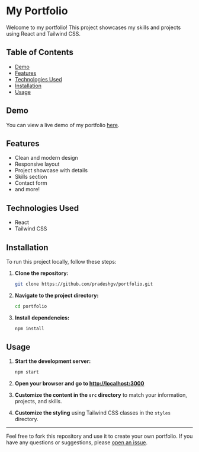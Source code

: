 # My Portfolio

Welcome to my portfolio! This project showcases my skills and projects using React and Tailwind CSS.

## Table of Contents

-   [Demo](#demo)
-   [Features](#features)
-   [Technologies Used](#technologies-used)
-   [Installation](#installation)
-   [Usage](#usage)

## Demo

You can view a live demo of my portfolio [here](https://pradeshgv.netlify.app/).

## Features

-   Clean and modern design
-   Responsive layout
-   Project showcase with details
-   Skills section
-   Contact form
-   and more!

## Technologies Used

-   React
-   Tailwind CSS

## Installation

To run this project locally, follow these steps:

1. **Clone the repository:**

    ```bash
    git clone https://github.com/pradeshgv/portfolio.git
    ```

2. **Navigate to the project directory:**

    ```bash
    cd portfolio
    ```

3. **Install dependencies:**

    ```bash
    npm install
    ```

## Usage

1. **Start the development server:**

    ```bash
    npm start
    ```

2. **Open your browser and go to [http://localhost:3000](http://localhost:3000)**

3. **Customize the content in the `src` directory** to match your information, projects, and skills.

4. **Customize the styling** using Tailwind CSS classes in the `styles` directory.

---

Feel free to fork this repository and use it to create your own portfolio. If you have any questions or suggestions, please [open an issue](https://github.com/pradeshgv/portfolio/issues).
